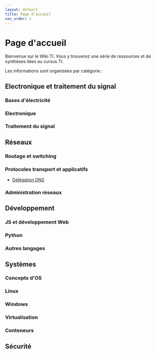 ```yaml
---
layout: default
title: Page d'accueil
nav_order: 1
---
```


# Page d'accueil

Bienvenue sur le Wiki TI.  Vous y trouverez une série de ressources et de synthèses liées au cursus TI.

Les informations sont organisées par catégorie : 

## Electronique et traitement du signal

### Bases d'électricité
### Electronique
### Traitement du signal



## Réseaux

### Routage et switching
### Protocoles transport et applicatifs
* [Délégation DNS](Réseaux/delegation_dns.md)

### Administration réseaux




## Développement


### JS et développement Web
### Python
### Autres langages

## Systèmes

### Concepts d'OS
### Linux
### Windows
### Virtualisation
### Conteneurs

## Sécurité







